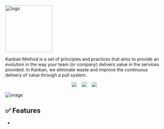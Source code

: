 
<img align="center" src="https://user-images.githubusercontent.com/49209628/229127418-a3e1764a-5999-4c6e-af16-cff78e4e7054.png" alt="logo" width="150" />


Kanban Method is a set of principles and practices that aims to provide an evolution in the way your team (or company) delivers value in the services provided. 
In Kanban, we eliminate waste and improve the continuous delivery of value through a pull system.


<p align="center">
<img src="https://img.shields.io/github/last-commit/censuradho/kanban?style=for-the-badge"/>&nbsp;&nbsp;&nbsp;
<img src="https://img.shields.io/github/repo-size/censuradho/kanban?style=for-the-badge"/>&nbsp;&nbsp;&nbsp;
<img src="https://img.shields.io/github/languages/count/censuradho/kanban?style=for-the-badge"/>
</p>

![image](https://user-images.githubusercontent.com/49209628/229129552-d60df770-39a3-45d4-a636-ad600e7008e4.png)

## ✅ Features
-  
